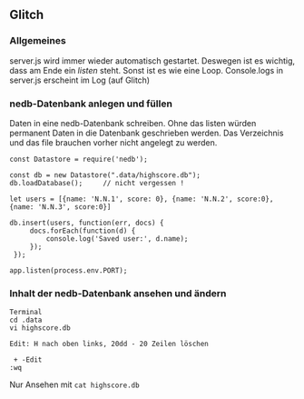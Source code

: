 ## Glitch

### Allgemeines

server.js wird immer wieder automatisch gestartet. Deswegen ist es wichtig, dass am Ende ein
*listen* steht. Sonst ist es wie eine Loop. Console.logs in server.js erscheint im Log (auf Glitch)


### nedb-Datenbank anlegen und füllen

Daten in eine nedb-Datenbank schreiben. Ohne das listen würden permanent Daten in die Datenbank geschrieben werden. Das Verzeichnis und das file brauchen vorher nicht angelegt zu werden.

```
const Datastore = require('nedb');  

const db = new Datastore(".data/highscore.db");
db.loadDatabase();     // nicht vergessen !

let users = [{name: 'N.N.1', score: 0}, {name: 'N.N.2', score:0}, {name: 'N.N.3', score:0}]

db.insert(users, function(err, docs) {
     docs.forEach(function(d) {
         console.log('Saved user:', d.name);
     });
 });

app.listen(process.env.PORT);
```

### Inhalt der nedb-Datenbank ansehen und ändern

```
Terminal 
cd .data
vi highscore.db  

Edit: H nach oben links, 20dd - 20 Zeilen löschen

 + -Edit
:wq

```
Nur Ansehen mit `cat highscore.db`